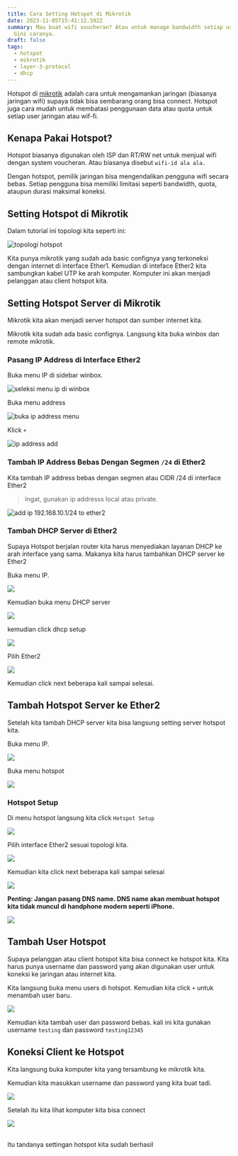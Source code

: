 ```yaml
---
title: Cara Setting Hotspot di Mikrotik
date: 2023-11-05T15:41:12.592Z
summary: Mau buat wifi voucheran? Atau untuk manage bandwidth setiap user wifi?
  Gini caranya.
draft: false
tags:
  - hotspot
  - mikrotik
  - layer-3-protocol
  - dhcp
---
```

Hotspot di [mikrotik](/tags/mikrotik) adalah cara untuk mengamankan jaringan (biasanya jaringan wifi) supaya tidak bisa sembarang orang bisa connect. Hotspot juga cara mudah untuk membatasi penggunaan data atau quota untuk setiap user jaringan atau wif-fi.

## Kenapa Pakai Hotspot?

Hotspot biasanya digunakan oleh ISP dan RT/RW net untuk menjual wifi dengan system voucheran. Atau biasanya disebut `wifi-id ala ala.`

Dengan hotspot, pemilik jaringan bisa mengendalikan pengguna wifi secara bebas. Setiap pengguna bisa memiliki limitasi seperti bandwidth, quota, ataupun durasi maksimal koneksi.

## Setting Hotspot di Mikrotik

Dalam tutorial ini topologi kita seperti ini:

![topologi hotspot](/images/uploads/screenshot-from-2023-11-05-16-59-31.png "topologi")

Kita punya mikrotik yang sudah ada basic confignya yang terkoneksi dengan internet di interface Ether1. Kemudian di inteface Ether2 kita sambungkan kabel UTP ke arah komputer. Komputer ini akan menjadi pelanggan atau client hotspot kita.

## Setting Hotspot Server di Mikrotik

Mikrotik kita akan menjadi server hotspot dan sumber internet kita.

Mikrotik kita sudah ada basic confignya. Langsung kita buka winbox dan remote mikrotik.

### Pasang IP Address di Interface Ether2

Buka menu IP di sidebar winbox.

![seleksi menu ip di winbox](/images/uploads/ip-menu.png "menu ip")

Buka menu address

![buka ip address menu](/images/uploads/ip-address-menu.png "ip address menu")

Klick `+`

![ip address add](/images/uploads/ip-address-add.png "add ip address")

### Tambah IP Address Bebas Dengan Segmen `/24` di Ether2

Kita tambah IP address bebas dengan segmen atau CIDR /24 di interface Ether2

> Ingat, gunakan ip addresss local atau private.

![add ip 192.168.10.1/24 to ether2](/images/uploads/add-ip-192.168.10.1-24-to-ether2.png "add ip")

### Tambah DHCP Server di Ether2

Supaya Hotspot berjalan router kita harus menyediakan layanan DHCP ke arah interface yang sama. Makanya kita harus tambahkan DHCP server ke Ether2

Buka menu IP.

![](/images/uploads/ip-menu.png)

Kemudian buka menu DHCP server

![](/images/uploads/ip-dhcp-server.png)

kemudian click dhcp setup

![](/images/uploads/dhcp-setup.png)

Pilih Ether2

![](/images/uploads/dhcp-setup-ether2.png)

Kemudian click next beberapa kali sampai selesai.

## Tambah Hotspot Server ke Ether2

Setelah kita tambah DHCP server kita bisa langsung setting server hotspot kita.

Buka menu IP.

![](/images/uploads/ip-menu.png)

Buka menu hotspot

![](/images/uploads/ip-hotspot-menu.png)

### Hotspot Setup

Di menu hotspot langsung kita click `Hotspot Setup`

![](/images/uploads/ip-hotspot-setup.png)

Pilih interface Ether2 sesuai topologi kita.

![](/images/uploads/hotspot-setup-ether2.png)

Kemudian kita click next beberapa kali sampai selesai

![](/images/uploads/hotspot-setup-next.png)

**Penting: Jangan pasang DNS name. DNS name akan membuat hotspot kita tidak muncul di handphone modern seperti iPhone.**

![](/images/uploads/dns-name-hotspot-warning.png)

## Tambah User Hotspot

Supaya pelanggan atau client hotspot kita bisa connect ke hotspot kita. Kita harus punya username dan password yang akan digunakan user untuk koneksi ke jaringan atau internet kita.

Kita langsung buka menu users di hotspot. Kemudian kita click `+` untuk menambah user baru.

![](/images/uploads/screenshot-from-2023-11-05-18-18-32.png)

Kemudian kita tambah user dan password bebas. kali ini kita gunakan username `testing` dan password `testing12345`

## Koneksi Client ke Hotspot

Kita langsung buka komputer kita yang tersambung ke mikrotik kita.

Kemudian kita masukkan username dan password yang kita buat tadi.

![](/images/uploads/screenshot-from-2023-11-05-18-28-23.png)

Setelah itu kita lihat komputer kita bisa connect

![](/images/uploads/screenshot-from-2023-11-05-18-31-41.png)

\
Itu tandanya settingan hotspot kita sudah berhasil